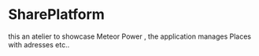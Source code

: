 # SharePlatform

this an atelier to showcase Meteor Power , the application manages Places with adresses etc..